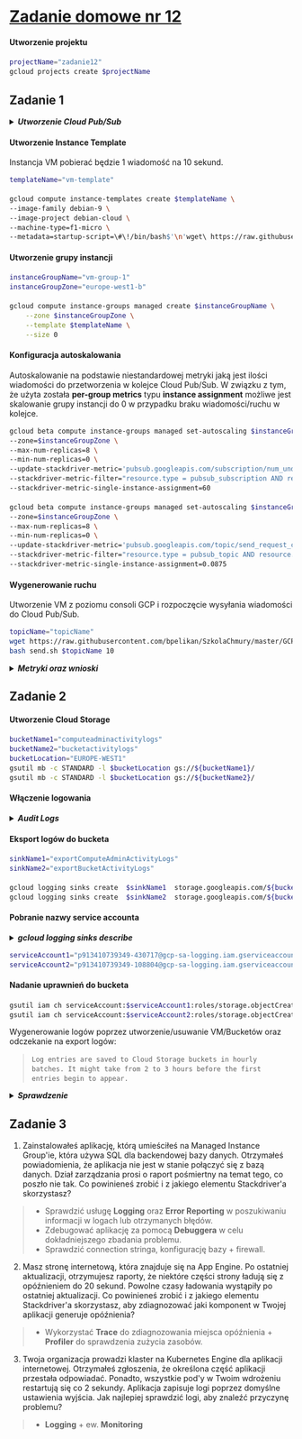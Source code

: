 # [Zadanie domowe nr 12](https://szkolachmury.pl/google-cloud-platform-droga-architekta/tydzien-12-monitoring-with-stackdriver/zadanie-domowe-nr-12/)

#### Utworzenie projektu
```bash
projectName="zadanie12"
gcloud projects create $projectName
```

## Zadanie 1

<details>
  <summary><b><i>Utworzenie Cloud Pub/Sub</i></b></summary>

```bash
# Topic
topicName="topicName"
gcloud pubsub topics create $topicName

# Subskrypcja
subscriptionName="subscriptionName"
gcloud pubsub subscriptions create $subscriptionName --topic $topicName --ack-deadline=20
```

#### 
```bash
# Sprawdzenie
bartosz@cloudshell:~ (zadanie12)$ gcloud pubsub topics list
---
name: projects/zadanie12/topics/topicName

bartosz@cloudshell:~ (zadanie12)$ gcloud pubsub subscriptions list
---
ackDeadlineSeconds: 20
expirationPolicy:
  ttl: 2678400s
messageRetentionDuration: 604800s
name: projects/zadanie12/subscriptions/subscriptionName
pushConfig: {}
topic: projects/zadanie12/topics/topicName
```
</details>

#### Utworzenie Instance Template
Instancja VM pobierać będzie 1 wiadomość na 10 sekund.
```bash
templateName="vm-template"

gcloud compute instance-templates create $templateName \
--image-family debian-9 \
--image-project debian-cloud \
--machine-type=f1-micro \
--metadata=startup-script=\#\!/bin/bash$'\n'wget\ https://raw.githubusercontent.com/bpelikan/SzkolaChmury/master/GCP/Architecture/Zadanie12/code/read.sh$'\n'bash\ read.sh\ $subscriptionName\ 1\ 10
```

#### Utworzenie grupy instancji
```bash
instanceGroupName="vm-group-1"
instanceGroupZone="europe-west1-b"

gcloud compute instance-groups managed create $instanceGroupName \
    --zone $instanceGroupZone \
    --template $templateName \
    --size 0
```

#### Konfiguracja autoskalowania
Autoskalowanie na podstawie niestandardowej metryki jaką jest ilości wiadomości do przetworzenia w kolejce Cloud Pub/Sub. 
W związku z tym, że użyta została **per-group metrics** typu **instance assignment** możliwe jest skalowanie grupy instancji do 0 w przypadku braku wiadomości/ruchu w kolejce.
```bash
gcloud beta compute instance-groups managed set-autoscaling $instanceGroupName \
--zone=$instanceGroupZone \
--max-num-replicas=8 \
--min-num-replicas=0 \
--update-stackdriver-metric='pubsub.googleapis.com/subscription/num_undelivered_messages' \
--stackdriver-metric-filter="resource.type = pubsub_subscription AND resource.label.subscription_id = $subscriptionName" \
--stackdriver-metric-single-instance-assignment=60

gcloud beta compute instance-groups managed set-autoscaling $instanceGroupName \
--zone=$instanceGroupZone \
--max-num-replicas=8 \
--min-num-replicas=0 \
--update-stackdriver-metric='pubsub.googleapis.com/topic/send_request_count' \
--stackdriver-metric-filter="resource.type = pubsub_topic AND resource.label.topic_id = $topicName" \
--stackdriver-metric-single-instance-assignment=0.0875
```

#### Wygenerowanie ruchu
Utworzenie VM z poziomu consoli GCP i rozpoczęcie wysyłania wiadomości do Cloud Pub/Sub.
```bash
topicName="topicName"
wget https://raw.githubusercontent.com/bpelikan/SzkolaChmury/master/GCP/Architecture/Zadanie12/code/send.sh
bash send.sh $topicName 10
```

<details>
  <summary><b><i>Metryki oraz wnioski</i></b></summary>

![screen](./img/20200404000150.jpg)
![screen](./img/20200404000520.jpg)

Wniosek: metryka **pubsub.googleapis.com/topic/send_request_count** nie jest najlepsza w celu skalowania do 0:
![screen](./img/20200403234048.jpg)
![screen](./img/20200403233931.jpg)
</details>

## Zadanie 2

#### Utworzenie Cloud Storage
```bash
bucketName1="computeadminactivitylogs"
bucketName2="bucketactivitylogs"
bucketLocation="EUROPE-WEST1"
gsutil mb -c STANDARD -l $bucketLocation gs://${bucketName1}/
gsutil mb -c STANDARD -l $bucketLocation gs://${bucketName2}/
```

#### Włączenie logowania
<details>
  <summary><b><i>Audit Logs</i></b></summary>

![screen](./img/20200404151314.jpg)
</details>

#### Eksport logów do bucketa
```bash
sinkName1="exportComputeAdminActivityLogs"
sinkName2="exportBucketActivityLogs"

gcloud logging sinks create  $sinkName1  storage.googleapis.com/${bucketName1}  --log-filter="resource.type=\"gce_instance\" AND log_name=\"projects/$projectName/logs/cloudaudit.googleapis.com%2Factivity\""
gcloud logging sinks create  $sinkName2  storage.googleapis.com/${bucketName2}  --log-filter="resource.type=\"gcs_bucket\" AND log_name=\"projects/zadanie12/logs/cloudaudit.googleapis.com%2Factivity\""
```

#### Pobranie nazwy service accounta

<details>
  <summary><b><i>gcloud logging sinks describe</i></b></summary>

```bash
bartosz@cloudshell:~ (zadanie12)$ gcloud logging sinks list
NAME                            DESTINATION                                      FILTER
exportBucketActivityLogs        storage.googleapis.com/bucketactivitylogs        resource.type="gcs_bucket" AND log_name="projects/zadanie12/logs/cloudaudit.googleapis.com%2Factivity"
exportComputeAdminActivityLogs  storage.googleapis.com/computeadminactivitylogs  resource.type="gce_instance" AND log_name="projects/zadanie12/logs/cloudaudit.googleapis.com%2Factivity"

bartosz@cloudshell:~ (zadanie12)$ gcloud logging sinks describe $sinkName1
createTime: '2020-04-04T18:46:53.147258296Z'
destination: storage.googleapis.com/computeadminactivitylogs
filter: resource.type="gce_instance" AND log_name="projects/zadanie12/logs/cloudaudit.googleapis.com%2Factivity"
name: exportComputeAdminActivityLogs
outputVersionFormat: V2
updateTime: '2020-04-04T18:46:53.147258296Z'
writerIdentity: serviceAccount:p913410739349-430717@gcp-sa-logging.iam.gserviceaccount.com

bartosz@cloudshell:~ (zadanie12)$ gcloud logging sinks describe $sinkName2
createTime: '2020-04-04T18:46:56.310208758Z'
destination: storage.googleapis.com/bucketactivitylogs
filter: resource.type="gcs_bucket" AND log_name="projects/zadanie12/logs/cloudaudit.googleapis.com%2Factivity"
name: exportBucketActivityLogs
outputVersionFormat: V2
updateTime: '2020-04-04T18:46:56.310208758Z'
writerIdentity: serviceAccount:p913410739349-108804@gcp-sa-logging.iam.gserviceaccount.com
```

</details>

```bash
serviceAccount1="p913410739349-430717@gcp-sa-logging.iam.gserviceaccount.com"
serviceAccount2="p913410739349-108804@gcp-sa-logging.iam.gserviceaccount.com"
```

#### Nadanie uprawnień do bucketa
```bash
gsutil iam ch serviceAccount:$serviceAccount1:roles/storage.objectCreator gs://${bucketName1}
gsutil iam ch serviceAccount:$serviceAccount2:roles/storage.objectCreator gs://${bucketName2}
```

Wygenerowanie logów poprzez utworzenie/usuwanie VM/Bucketów oraz odczekanie na export logów:
> `Log entries are saved to Cloud Storage buckets in hourly batches. It might take from 2 to 3 hours before the first entries begin to appear.`

<details>
  <summary><b><i>Sprawdzenie</i></b></summary>

```bash
bartosz@cloudshell:~ (zadanie12)$ gsutil ls -r gs://${bucketName1}/**
gs://computeadminactivitylogs/cloudaudit.googleapis.com/activity/2020/04/04/18:00:00_18:59:59_S0.json
gs://computeadminactivitylogs/cloudaudit.googleapis.com/activity/2020/04/04/19:00:00_19:59:59_S0.json
gs://computeadminactivitylogs/cloudaudit.googleapis.com/activity/2020/04/04/20:00:00_20:59:59_S0.json

bartosz@cloudshell:~ (zadanie12)$ gsutil ls -r gs://${bucketName2}/**
gs://bucketactivitylogs/cloudaudit.googleapis.com/activity/2020/04/04/18:00:00_18:59:59_S0.json
gs://bucketactivitylogs/cloudaudit.googleapis.com/activity/2020/04/04/18:00:00_18:59:59_S1.json
```
</details>

## Zadanie 3

1. Zainstalowałeś aplikację, którą umieściłeś na Managed Instance Group'ie, która używa SQL dla backendowej bazy danych. Otrzymałeś powiadomienia, że aplikacja nie jest w stanie połączyć się z bazą danych. Dział zarządzania prosi o raport pośmiertny na temat tego, co poszło nie tak. Co powinieneś zrobić i z jakiego elementu Stackdriver'a skorzystasz?

> * Sprawdzić usługę **Logging** oraz **Error Reporting** w poszukiwaniu informacji w logach lub otrzymanych błędów.
> * Zdebugować aplikację za pomocą **Debuggera** w celu dokładniejszego zbadania problemu.
> * Sprawdzić connection stringa, konfigurację bazy + firewall.

2. Masz stronę internetową, która znajduje się na App Engine. Po ostatniej aktualizacji, otrzymujesz raporty, że niektóre części strony ładują się z opóźnieniem do 20 sekund. Powolne czasy ładowania wystąpiły po ostatniej aktualizacji. Co powinieneś zrobić i z jakiego elementu Stackdriver'a skorzystasz, aby zdiagnozować jaki komponent w Twojej aplikacji generuje opóźnienia?

> * Wykorzystać **Trace** do zdiagnozowania miejsca opóźnienia + **Profiler** do sprawdzenia zużycia zasobów.

3. Twoja organizacja prowadzi klaster na Kubernetes Engine dla aplikacji internetowej. Otrzymałeś zgłoszenia, że określona część aplikacji przestała odpowiadać. Ponadto, wszystkie pod'y w Twoim wdrożeniu restartują się co 2 sekundy. Aplikacja zapisuje logi poprzez domyślne ustawienia wyjścia. Jak najlepiej sprawdzić logi, aby znaleźć przyczynę problemu?

> * **Logging** + ew. **Monitoring**

```

